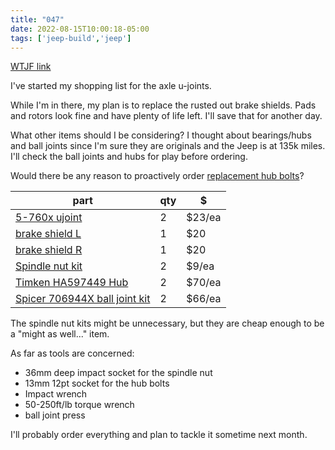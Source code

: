 ```yaml
---
title: "047"
date: 2022-08-15T10:00:18-05:00
tags: ['jeep-build','jeep']
---
```

[WTJF link](https://wranglertjforum.com/threads/prndls-tj-build-ii-the-green-one.55717/post-1171538)

I've started my shopping list for the axle u-joints. 

While I'm in there, my plan is to replace the rusted out brake shields. Pads and rotors look fine and have plenty of life left. I'll save that for another day.

What other items should I be considering? I thought about bearings/hubs and ball joints since I'm sure they are originals and the Jeep is at 135k miles. I'll check the ball joints and hubs for play before ordering.

Would there be any reason to proactively order [replacement hub bolts](https://www.amazon.com/Dorman-917-509-Bearing-Mounting-Bolts/dp/B01ID3YKXI)? 

part | qty | $
---|---|---
[5-760x ujoint](https://www.amazon.com/gp/product/B009X1XDZG/) | 2 | $23/ea
[brake shield L](https://www.amazon.com/gp/product/B074MMV85G/) | 1 | $20
[brake shield R](https://www.amazon.com/gp/product/B074MM8HTR/) | 1 | $20
[Spindle nut kit](https://www.amazon.com/gp/product/B000CO8ZQU/) | 2 | $9/ea
[Timken HA597449 Hub](https://www.amazon.com/gp/product/B000BZAF36/) | 2 | $70/ea
[Spicer 706944X ball joint kit](https://www.amazon.com/gp/product/B007N6OHI0/) | 2 | $66/ea

The spindle nut kits might be unnecessary, but they are cheap enough to be a "might as well..." item. 


As far as tools are concerned: 
- 36mm deep impact socket for the spindle nut 
- 13mm 12pt socket for the hub bolts
- Impact wrench
- 50-250ft/lb torque wrench
- ball joint press

I'll probably order everything and plan to tackle it sometime next month. 

